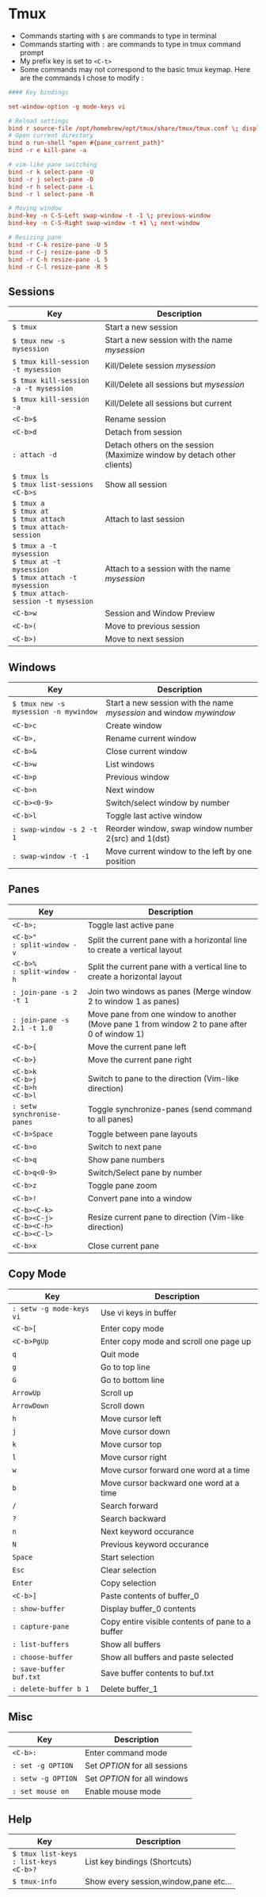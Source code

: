 # Tmux

- Commands starting with `$` are commands to type in terminal
- Commands starting with `:` are commands to type in tmux command prompt
- My prefix key is set to `<C-t>`
- Some commands may not correspond to the basic tmux keymap. Here are the commands I chose to modify :

```conf
#### Key bindings

set-window-option -g mode-keys vi

# Reload settings
bind r source-file /opt/homebrew/opt/tmux/share/tmux/tmux.conf \; display "Reloaded!"
# Open current directory
bind o run-shell "open #{pane_current_path}"
bind -r e kill-pane -a

# vim-like pane switching
bind -r k select-pane -U
bind -r j select-pane -D
bind -r h select-pane -L
bind -r l select-pane -R

# Moving window
bind-key -n C-S-Left swap-window -t -1 \; previous-window
bind-key -n C-S-Right swap-window -t +1 \; next-window

# Resizing pane
bind -r C-k resize-pane -U 5
bind -r C-j resize-pane -D 5
bind -r C-h resize-pane -L 5
bind -r C-l resize-pane -R 5
```

## Sessions

| Key                                                                                                                            | Description                                                            |
| ------------------------------------------------------------------------------------------------------------------------------ | ---------------------------------------------------------------------- |
| `$ tmux`                                                                                                                       | Start a new session                                                    |
| `$ tmux new -s mysession`                                                                                                      | Start a new session with the name _mysession_                          |
| `$ tmux kill-session -t mysession`                                                                                             | Kill/Delete session _mysession_                                        |
| `$ tmux kill-session -a -t mysession`                                                                                          | Kill/Delete all sessions but _mysession_                               |
| `$ tmux kill-session -a`                                                                                                       | Kill/Delete all sessions but current                                   |
| `<C-b>$`                                                                                                                       | Rename session                                                         |
| `<C-b>d`                                                                                                                       | Detach from session                                                    |
| `: attach -d`                                                                                                                  | Detach others on the session (Maximize window by detach other clients) |
| `$ tmux ls` <br> `$ tmux list-sessions` <br> `<C-b>s`                                                                          | Show all session                                                       |
| `$ tmux a` <br> `$ tmux at` <br> `$ tmux attach` <br> `$ tmux attach-session`                                                  | Attach to last session                                                 |
| `$ tmux a -t mysession`<br> `$ tmux at -t mysession`<br> `$ tmux attach -t mysession`<br> `$ tmux attach-session -t mysession` | Attach to a session with the name _mysession_                          |
| `<C-b>w`                                                                                                                       | Session and Window Preview                                             |
| `<C-b>(`                                                                                                                       | Move to previous session                                               |
| `<C-b>)`                                                                                                                       | Move to next session                                                   |

## Windows

| Key                                   | Description                                                         |
| ------------------------------------- | ------------------------------------------------------------------- |
| `$ tmux new -s mysession -n mywindow` | Start a new session with the name _mysession_ and window _mywindow_ |
| `<C-b>c`                              | Create window                                                       |
| `<C-b>,`                              | Rename current window                                               |
| `<C-b>&`                              | Close current window                                                |
| `<C-b>w`                              | List windows                                                        |
| `<C-b>p`                              | Previous window                                                     |
| `<C-b>n`                              | Next window                                                         |
| `<C-b><0-9>`                          | Switch/select window by number                                      |
| `<C-b>l`                              | Toggle last active window                                           |
| `: swap-window -s 2 -t 1`             | Reorder window, swap window number 2(src) and 1(dst)                |
| `: swap-window -t -1`                 | Move current window to the left by one position                     |

## Panes

| Key                                                             | Description                                                                                  |
| --------------------------------------------------------------- | -------------------------------------------------------------------------------------------- |
| `<C-b>;`                                                        | Toggle last active pane                                                                      |
| `<C-b>"`<br> `: split-window -v`                                | Split the current pane with a horizontal line to create a vertical layout                    |
| `<C-b>%`<br> `: split-window -h`                                | Split the current pane with a vertical line to create a horizontal layout                    |
| `: join-pane -s 2 -t 1`                                         | Join two windows as panes (Merge window 2 to window 1 as panes)                              |
| `: join-pane -s 2.1 -t 1.0`                                     | Move pane from one window to another (Move pane 1 from window 2 to pane after 0 of window 1) |
| `<C-b>{`                                                        | Move the current pane left                                                                   |
| `<C-b>}`                                                        | Move the current pane right                                                                  |
| `<C-b>k`<br> `<C-b>j`<br> `<C-b>h`<br> `<C-b>l`                 | Switch to pane to the direction (Vim-like direction)                                         |
| `: setw synchronise-panes`                                      | Toggle synchronize-panes (send command to all panes)                                         |
| `<C-b>Space`                                                    | Toggle between pane layouts                                                                  |
| `<C-b>o`                                                        | Switch to next pane                                                                          |
| `<C-b>q`                                                        | Show pane numbers                                                                            |
| `<C-b>q<0-9>`                                                   | Switch/Select pane by number                                                                 |
| `<C-b>z`                                                        | Toggle pane zoom                                                                             |
| `<C-b>!`                                                        | Convert pane into a window                                                                   |
| `<C-b><C-k>`<br> `<C-b><C-j>`<br> `<C-b><C-h>`<br> `<C-b><C-l>` | Resize current pane to direction (Vim-like direction)                                        |
| `<C-b>x`                                                        | Close current pane                                                                           |

## Copy Mode

| Key                      | Description                                      |
| ------------------------ | ------------------------------------------------ |
| `: setw -g mode-keys vi` | Use vi keys in buffer                            |
| `<C-b>[`                 | Enter copy mode                                  |
| `<C-b>PgUp`              | Enter copy mode and scroll one page up           |
| `q`                      | Quit mode                                        |
| `g`                      | Go to top line                                   |
| `G`                      | Go to bottom line                                |
| `ArrowUp`                | Scroll up                                        |
| `ArrowDown`              | Scroll down                                      |
| `h`                      | Move cursor left                                 |
| `j`                      | Move cursor down                                 |
| `k`                      | Move cursor top                                  |
| `l`                      | Move cursor right                                |
| `w`                      | Move cursor forward one word at a time           |
| `b`                      | Move cursor backward one word at a time          |
| `/`                      | Search forward                                   |
| `?`                      | Search backward                                  |
| `n`                      | Next keyword occurance                           |
| `N`                      | Previous keyword occurance                       |
| `Space`                  | Start selection                                  |
| `Esc`                    | Clear selection                                  |
| `Enter`                  | Copy selection                                   |
| `<C-b>]`                 | Paste contents of buffer_0                       |
| `: show-buffer`          | Display buffer_0 contents                        |
| `: capture-pane`         | Copy entire visible contents of pane to a buffer |
| `: list-buffers`         | Show all buffers                                 |
| `: choose-buffer`        | Show all buffers and paste selected              |
| `: save-buffer buf.txt`  | Save buffer contents to buf.txt                  |
| `: delete-buffer b 1`    | Delete buffer_1                                  |

## Misc

| Key                | Description                   |
| ------------------ | ----------------------------- |
| `<C-b>:`           | Enter command mode            |
| `: set -g OPTION`  | Set _OPTION_ for all sessions |
| `: setw -g OPTION` | Set _OPTION_ for all windows  |
| `: set mouse on`   | Enable mouse mode             |

## Help

| Key                                               | Description                           |
| ------------------------------------------------- | ------------------------------------- |
| `$ tmux list-keys`<br> `: list-keys`<br> `<C-b>?` | List key bindings (Shortcuts)         |
| `$ tmux-info`                                     | Show every session,window,pane etc... |

